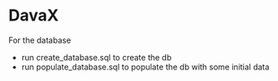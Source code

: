 # DavaX

For the database
- run create_database.sql to create the db
- run populate_database.sql to populate the db with some initial data 
